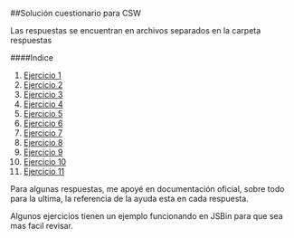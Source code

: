 ##Solución cuestionario para CSW

Las respuestas se encuentran en archivos separados en la carpeta respuestas

####Indice
1. [Ejercicio 1](respuestas/respuesta.1.md)
1. [Ejercicio 2](respuestas/respuesta.2.md)
1. [Ejercicio 3](respuestas/respuesta.3.md)
1. [Ejercicio 4](respuestas/respuesta.4.md)
1. [Ejercicio 5](respuestas/respuesta.5.md)
1. [Ejercicio 6](respuestas/respuesta.6.md)
1. [Ejercicio 7](respuestas/respuesta.7.md)
1. [Ejercicio 8](respuestas/respuesta.8.md)
1. [Ejercicio 9](respuestas/respuesta.9.md)
1. [Ejercicio 10](respuestas/respuesta.10.md)
1. [Ejercicio 11](respuestas/respuesta.11.md)


Para algunas respuestas, me apoyé en documentación oficial, sobre todo para la ultima, la referencia de la ayuda esta en cada respuesta. 

Algunos ejercicios tienen un ejemplo funcionando en JSBin para que sea mas facil revisar.
